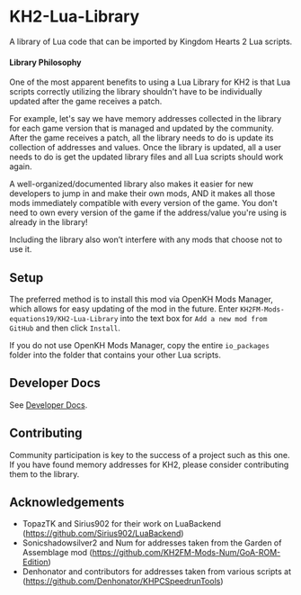 # KH2-Lua-Library

A library of Lua code that can be imported by Kingdom Hearts 2 Lua scripts.

#### Library Philosophy

One of the most apparent benefits to using a Lua Library for KH2 is that Lua scripts correctly utilizing the library
shouldn't have to be individually updated after the game receives a patch.

For example, let's say we have memory addresses collected in the library for each game version that is managed and
updated by the community. After the game receives a patch, all the library needs to do is update its collection of
addresses and values. Once the library is updated, all a user needs to do is get the updated library files and all Lua
scripts should work again.

A well-organized/documented library also makes it easier for new developers to jump in and make their own mods, AND it
makes all those mods immediately compatible with every version of the game. You don't need to own every version of the
game if the address/value you're using is already in the library!

Including the library also won’t interfere with any mods that choose not to use it.

## Setup

The preferred method is to install this mod via OpenKH Mods Manager, which allows for easy updating of the mod in the
future. Enter `KH2FM-Mods-equations19/KH2-Lua-Library` into the text box for `Add a new mod from GitHub` and then click
`Install`.

If you do not use OpenKH Mods Manager, copy the entire `io_packages` folder into the folder that contains your other Lua
scripts.

## Developer Docs

See [Developer Docs](./DeveloperDocs.md).

## Contributing

Community participation is key to the success of a project such as this one. If you have found memory addresses for KH2,
please consider contributing them to the library.

## Acknowledgements

- TopazTK and Sirius902 for their work on LuaBackend (https://github.com/Sirius902/LuaBackend)
- Sonicshadowsilver2 and Num for addresses taken from the Garden of Assemblage mod
  (https://github.com/KH2FM-Mods-Num/GoA-ROM-Edition)
- Denhonator and contributors for addresses taken from various scripts at
  (https://github.com/Denhonator/KHPCSpeedrunTools)
